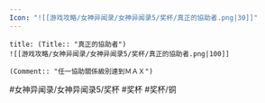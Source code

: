 ```yaml
---
Icon: "![[游戏攻略/女神异闻录/女神异闻录5/奖杯/真正的協助者.png|30]]"
---
```

```ad-common-bronze-trophy
title: (Title:: "真正的協助者")
![[游戏攻略/女神异闻录/女神异闻录5/奖杯/真正的協助者.png|100]]

(Comment:: "任一協助關係級別達到ＭＡＸ")
```

#女神异闻录/女神异闻录5/奖杯 #奖杯 #奖杯/铜
